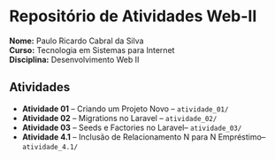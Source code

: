# Repositório de Atividades Web-II

**Nome:** Paulo Ricardo Cabral da Silva  
**Curso:** Tecnologia em Sistemas para Internet  
**Disciplina:** Desenvolvimento Web II

## Atividades

- **Atividade 01** – Criando um Projeto Novo – `atividade_01/`  
- **Atividade 02** – Migrations no Laravel – `atividade_02/`
- **Atividade 03** – Seeds e Factories no Laravel– `atividade_03/`
- **Atividade 4.1** – Inclusão de Relacionamento N para N Empréstimo– `atividade_4.1/`
